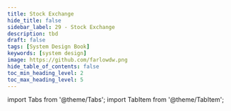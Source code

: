 ```yaml
---
title: Stock Exchange
hide_title: false
sidebar_label: 29 - Stock Exchange
description: tbd
draft: false
tags: [System Design Book]
keywords: [system design]
image: https://github.com/farlowdw.png
hide_table_of_contents: false
toc_min_heading_level: 2
toc_max_heading_level: 5
---
```


import Tabs from '@theme/Tabs';
import TabItem from '@theme/TabItem';

